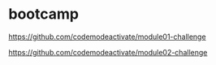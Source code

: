 # bootcamp

https://github.com/codemodeactivate/module01-challenge

https://github.com/codemodeactivate/module02-challenge
